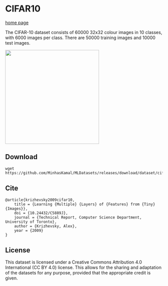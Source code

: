 # CIFAR10

[home page](https://www.cs.toronto.edu/~kriz/cifar.html)

The CIFAR-10 dataset consists of 60000 32x32 colour images in 10 classes, with 6000 images per class. There are 50000 training images and 10000 test images.

<img src="https://github.com/user-attachments/assets/33719c9c-0253-4f81-88a5-7466ff0f3597" width="300">

## Download
```
wget https://github.com/MinhasKamal/MLDatasets/releases/download/dataset/cifar10.zip
```

## Cite
```
@article{krizhevsky2009cifar10,
	title = {Learning {Multiple} {Layers} of {Features} from {Tiny} {Images}},
	doi = {10.24432/C5889J},
	journal = {Technical Report, Computer Science Department, University of Toronto},
	author = {Krizhevsky, Alex},
	year = {2009}
}
```

## License

This dataset is licensed under a Creative Commons Attribution 4.0 International (CC BY 4.0) license. This allows for the sharing and adaptation of the datasets for any purpose, provided that the appropriate credit is given.
